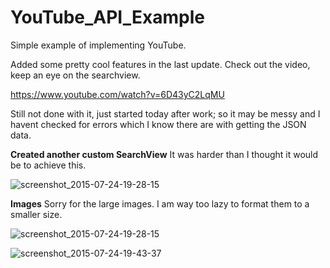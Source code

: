 # YouTube_API_Example
Simple example of implementing YouTube.

Added some pretty cool features in the last update. Check out the video, keep an eye on the searchview. 

https://www.youtube.com/watch?v=6D43yC2LqMU

Still not done with it, just started today after work; so it may be messy and I havent checked for errors which I know there are with getting the JSON data. 

**Created another custom SearchView**  It was harder than I thought it would be to achieve this. 

![screenshot_2015-07-24-19-28-15](http://cdn.makeagif.com/media/7-26-2015/ESf-Xe.gif)

**Images** Sorry for the large images. I am way too lazy to format them to a smaller size.  

![screenshot_2015-07-24-19-28-15](https://cloud.githubusercontent.com/assets/7454787/8886669/7a60d072-323c-11e5-82fa-b28039066190.png)

![screenshot_2015-07-24-19-43-37](https://cloud.githubusercontent.com/assets/7454787/8886670/7fb05bd8-323c-11e5-9f6d-6e4a9cd61e62.png)

